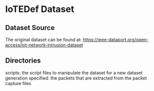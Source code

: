 # IoTEDef Dataset

## Dataset Source
The original dataset can be found at:
https://ieee-dataport.org/open-access/iot-network-intrusion-dataset

## Directories
scripts: the script files to manipulate the dataset for a new dataset generation
specified: the packets that are extracted from the packet capture files
